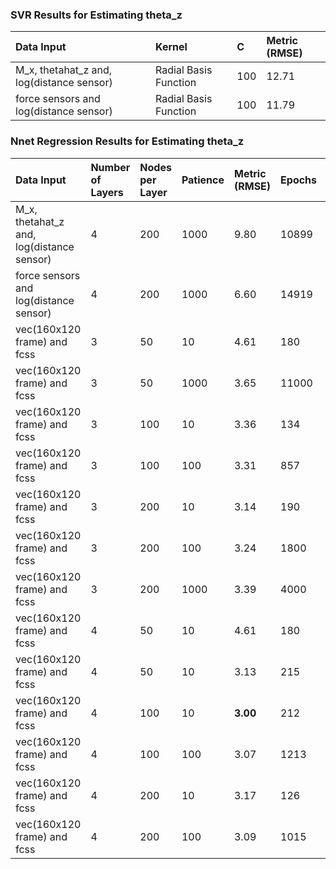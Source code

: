 ### SVR Results for Estimating theta_z

|Data Input| Kernel | C |Metric (RMSE) |
|:-|:-|:-|:-|
|M_x, thetahat_z and, log(distance sensor)| Radial Basis Function|100|12.71|
|force sensors and log(distance sensor)| Radial Basis Function|100|11.79|

### Nnet Regression Results for Estimating theta_z

|Data Input| Number of Layers |Nodes per Layer |Patience |Metric (RMSE) | Epochs |Time |
|:-|:-|:-|:-|:-|:-|:-|
|M_x, thetahat_z and, log(distance sensor) |4|200|1000|9.80|10899|40min|
|force sensors and log(distance sensor) |4|200|1000|6.60|14919|1hr|
|vec(160x120 frame) and fcss |3|50|10|4.61|180|3min|
|vec(160x120 frame) and fcss |3|50|1000|3.65|11000|6hr|
|vec(160x120 frame) and fcss |3|100|10|3.36|134|8min|
|vec(160x120 frame) and fcss |3|100|100|3.31|857|30min|
|vec(160x120 frame) and fcss |3|200|10|3.14|190|20min|
|vec(160x120 frame) and fcss |3|200|100|3.24|1800|2hr|
|vec(160x120 frame) and fcss |3|200|1000|3.39|4000|4hr|
|vec(160x120 frame) and fcss |4|50|10|4.61|180|3min|
|vec(160x120 frame) and fcss |4|50|10|3.13|215|10min|
|vec(160x120 frame) and fcss |4|100|10|**3.00**|212|10min|
|vec(160x120 frame) and fcss |4|100|100|3.07|1213|40min |
|vec(160x120 frame) and fcss |4|200|10|3.17|126|20min|
|vec(160x120 frame) and fcss |4|200|100|3.09|1015|1hr|
